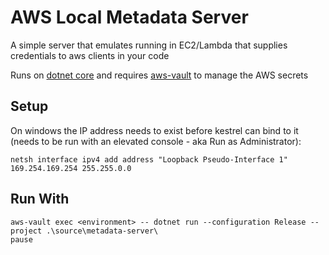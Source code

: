 # AWS Local Metadata Server
A simple server that emulates running in EC2/Lambda that supplies credentials to aws clients in your code

Runs on [dotnet core](https://www.microsoft.com/net/core) and requires [aws-vault](https://github.com/99designs/aws-vault) to manage the AWS secrets

## Setup
On windows the IP address needs to exist before kestrel can bind to it (needs to be run with an elevated console - aka Run as Administrator):
```
netsh interface ipv4 add address "Loopback Pseudo-Interface 1" 169.254.169.254 255.255.0.0
```


## Run With 
```
aws-vault exec <environment> -- dotnet run --configuration Release --project .\source\metadata-server\
pause
```